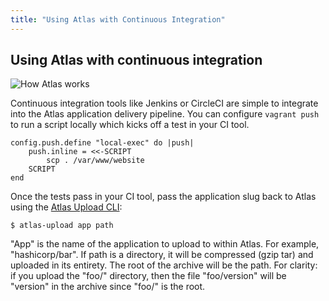 ```yaml
---
title: "Using Atlas with Continuous Integration"
---
```

## Using Atlas with continuous integration
![How Atlas works](/help-images/how-atlas-works.png)

Continuous integration tools like Jenkins or CircleCI are simple to integrate into the Atlas application delivery pipeline. You can configure `vagrant push` to run a script locally which kicks off a test in your CI tool. 

	config.push.define "local-exec" do |push|
	  	push.inline = <<-SCRIPT
	    	scp . /var/www/website
	  	SCRIPT
	end

Once the tests pass in your CI tool, pass the application slug back to Atlas using the [Atlas Upload CLI](https://github.com/hashicorp/atlas-upload-cli):

	$ atlas-upload app path

"App" is the name of the application to upload to within Atlas. For example, "hashicorp/bar".
If path is a directory, it will be compressed (gzip tar) and uploaded
in its entirety. The root of the archive will be the path. For clarity:
if you upload the "foo/" directory, then the file "foo/version" will be
"version" in the archive since "foo/" is the root. 
